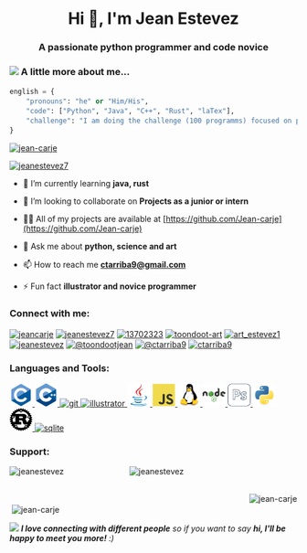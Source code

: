 <h1 align="center">Hi 👋, I'm Jean Estevez</h1>
<h3 align="center">A passionate python programmer and code novice</h3>

### <img src="https://media.giphy.com/media/VgCDAzcKvsR6OM0uWg/giphy.gif" width="50"> A little more about me...  
```python
english = {
    "pronouns": "he" or "Him/His",
    "code": ["Python", "Java", "C++", "Rust", "laTex"],
    "challenge": "I am doing the challenge (100 programms) focused on python, javascrip, java and c++"
}
```
<p align="left"> <a href="https://github.com/ryo-ma/github-profile-trophy"><img src="https://github-profile-trophy.vercel.app/?username=jean-carje" alt="jean-carje" /></a> </p>

<p align="left"> <a href="https://twitter.com/jeanestevez7" target="blank"><img src="https://img.shields.io/twitter/follow/jeanestevez7?logo=twitter&style=for-the-badge" alt="jeanestevez7" /></a> </p>

- 🌱 I’m currently learning **java, rust**

- 👯 I’m looking to collaborate on **Projects as a junior or intern**

- 👨‍💻 All of my projects are available at [https://github.com/Jean-carje](https://github.com/Jean-carje)

- 💬 Ask me about **python, science and art**

- 📫 How to reach me **ctarriba9@gmail.com**

- ⚡ Fun fact **illustrator and novice programmer**

<h3 align="left">Connect with me:</h3>
<p align="left">
<a href="https://dev.to/jeancarje" target="blank"><img align="center" src="https://raw.githubusercontent.com/rahuldkjain/github-profile-readme-generator/master/src/images/icons/Social/devto.svg" alt="jeancarje" height="30" width="40" /></a>
<a href="https://twitter.com/jeanestevez7" target="blank"><img align="center" src="https://raw.githubusercontent.com/rahuldkjain/github-profile-readme-generator/master/src/images/icons/Social/twitter.svg" alt="jeanestevez7" height="30" width="40" /></a>
<a href="https://stackoverflow.com/users/13702323" target="blank"><img align="center" src="https://raw.githubusercontent.com/rahuldkjain/github-profile-readme-generator/master/src/images/icons/Social/stack-overflow.svg" alt="13702323" height="30" width="40" /></a>
<a href="https://fb.com/toondoot-art" target="blank"><img align="center" src="https://raw.githubusercontent.com/rahuldkjain/github-profile-readme-generator/master/src/images/icons/Social/facebook.svg" alt="toondoot-art" height="30" width="40" /></a>
<a href="https://instagram.com/art_estevez1" target="blank"><img align="center" src="https://raw.githubusercontent.com/rahuldkjain/github-profile-readme-generator/master/src/images/icons/Social/instagram.svg" alt="art_estevez1" height="30" width="40" /></a>
<a href="https://www.behance.net/jeanestevez" target="blank"><img align="center" src="https://raw.githubusercontent.com/rahuldkjain/github-profile-readme-generator/master/src/images/icons/Social/behance.svg" alt="jeanestevez" height="30" width="40" /></a>
<a href="https://www.youtube.com/c/@toondootjean" target="blank"><img align="center" src="https://raw.githubusercontent.com/rahuldkjain/github-profile-readme-generator/master/src/images/icons/Social/youtube.svg" alt="@toondootjean" height="30" width="40" /></a>
<a href="https://www.hackerrank.com/@ctarriba9" target="blank"><img align="center" src="https://raw.githubusercontent.com/rahuldkjain/github-profile-readme-generator/master/src/images/icons/Social/hackerrank.svg" alt="@ctarriba9" height="30" width="40" /></a>
<a href="https://www.leetcode.com/ctarriba9" target="blank"><img align="center" src="https://raw.githubusercontent.com/rahuldkjain/github-profile-readme-generator/master/src/images/icons/Social/leet-code.svg" alt="ctarriba9" height="30" width="40" /></a>
</p>

<h3 align="left">Languages and Tools:</h3>
<p align="left"> <a href="https://www.cprogramming.com/" target="_blank" rel="noreferrer"> <img src="https://raw.githubusercontent.com/devicons/devicon/master/icons/c/c-original.svg" alt="c" width="40" height="40"/> </a> <a href="https://www.w3schools.com/cpp/" target="_blank" rel="noreferrer"> <img src="https://raw.githubusercontent.com/devicons/devicon/master/icons/cplusplus/cplusplus-original.svg" alt="cplusplus" width="40" height="40"/> </a> <a href="https://git-scm.com/" target="_blank" rel="noreferrer"> <img src="https://www.vectorlogo.zone/logos/git-scm/git-scm-icon.svg" alt="git" width="40" height="40"/> </a> <a href="https://www.adobe.com/in/products/illustrator.html" target="_blank" rel="noreferrer"> <img src="https://www.vectorlogo.zone/logos/adobe_illustrator/adobe_illustrator-icon.svg" alt="illustrator" width="40" height="40"/> </a> <a href="https://www.java.com" target="_blank" rel="noreferrer"> <img src="https://raw.githubusercontent.com/devicons/devicon/master/icons/java/java-original.svg" alt="java" width="40" height="40"/> </a> <a href="https://developer.mozilla.org/en-US/docs/Web/JavaScript" target="_blank" rel="noreferrer"> <img src="https://raw.githubusercontent.com/devicons/devicon/master/icons/javascript/javascript-original.svg" alt="javascript" width="40" height="40"/> </a> <a href="https://www.linux.org/" target="_blank" rel="noreferrer"> <img src="https://raw.githubusercontent.com/devicons/devicon/master/icons/linux/linux-original.svg" alt="linux" width="40" height="40"/> </a> <a href="https://nodejs.org" target="_blank" rel="noreferrer"> <img src="https://raw.githubusercontent.com/devicons/devicon/master/icons/nodejs/nodejs-original-wordmark.svg" alt="nodejs" width="40" height="40"/> </a> <a href="https://www.photoshop.com/en" target="_blank" rel="noreferrer"> <img src="https://raw.githubusercontent.com/devicons/devicon/master/icons/photoshop/photoshop-line.svg" alt="photoshop" width="40" height="40"/> </a> <a href="https://www.python.org" target="_blank" rel="noreferrer"> <img src="https://raw.githubusercontent.com/devicons/devicon/master/icons/python/python-original.svg" alt="python" width="40" height="40"/> </a> <a href="https://www.rust-lang.org" target="_blank" rel="noreferrer"> <img src="https://raw.githubusercontent.com/devicons/devicon/master/icons/rust/rust-plain.svg" alt="rust" width="40" height="40"/> </a> <a href="https://www.sqlite.org/" target="_blank" rel="noreferrer"> <img src="https://www.vectorlogo.zone/logos/sqlite/sqlite-icon.svg" alt="sqlite" width="40" height="40"/> </a> </p>

<h3 align="left">Support:</h3>
<p><a href="https://www.buymeacoffee.com/jeanestevez"> <img align="left" src="https://cdn.buymeacoffee.com/buttons/v2/default-yellow.png" height="50" width="210" alt="jeanestevez" /></a><a href="https://ko-fi.com/jeanestevez"> <img align="left" src="https://cdn.ko-fi.com/cdn/kofi3.png?v=3" height="50" width="210" alt="jeanestevez" /></a></p><br><br>

<p><img align="left" src="https://github-readme-stats.vercel.app/api/top-langs?username=jean-carje&show_icons=true&theme=dark&locale=en&layout=compact" alt="jean-carje" /></p>

<p>&nbsp;<img align="center" src="https://github-readme-stats.vercel.app/api?username=jean-carje&show_icons=true&theme=dark&locale=en" alt="jean-carje" /></p>

<img src="https://media.giphy.com/media/LnQjpWaON8nhr21vNW/giphy.gif" width="60"> <em><b>I love connecting with different people</b> so if you want to say <b>hi, I'll be happy to meet you more!</b> :)</em>
